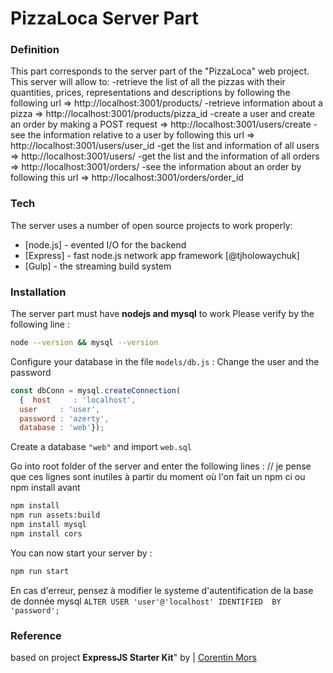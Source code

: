 # PizzaLoca Server Part

### Definition
This part corresponds to the server part of the "PizzaLoca" web project.
This server will allow to: 
-retrieve the list of all the pizzas with their quantities, prices, representations and descriptions by following the following url => http://localhost:3001/products/
-retrieve information about a pizza => http://localhost:3001/products/pizza_id
-create a user and create an order by making a POST request => http://localhost:3001/users/create
-see the information relative to a user by following this url =>  http://localhost:3001/users/user_id
-get the list and information of all users => http://localhost:3001/users/
-get the list and the information of all orders => http://localhost:3001/orders/
-see the information about an order by following this url =>  http://localhost:3001/orders/order_id

### Tech

The server uses a number of open source projects to work properly:
- [node.js] - evented I/O for the backend
- [Express] - fast node.js network app framework [@tjholowaychuk]
- [Gulp] - the streaming build system

### Installation
The server part must have **nodejs and mysql** to work 
Please verify by the following line : 
```sh 
node --version && mysql --version
```

Configure your database in the file `models/db.js` : Change the user and the password 
```js
const dbConn = mysql.createConnection(
  {  host     : 'localhost', 
  user     : 'user', 
  password : 'azerty', 
  database : 'web'});
```

Create a database `"web"` and import `web.sql`

Go into root folder of the server and enter the following lines :  // je pense que ces lignes sont inutiles à partir du moment où l'on fait un npm ci ou npm install avant
```sh
npm install
npm run assets:build
npm install mysql
npm install cors
```
You can now start your server by : 
```sh
npm run start
```
En cas d'erreur, pensez à modifier le systeme d'autentification de la base de donnée mysql 
`ALTER USER 'user'@'localhost' IDENTIFIED  BY 'password';`
### 

### Reference 
based on project **ExpressJS Starter Kit**" by | [Corentin Mors](https://pixelswap.fr/)
